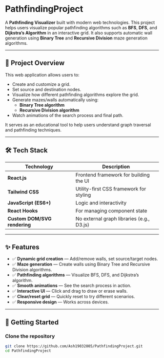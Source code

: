 # PathfindingProject

A **Pathfinding Visualizer** built with modern web technologies. This project helps users visualize popular pathfinding algorithms such as **BFS**, **DFS**, and **Dijkstra’s Algorithm** in an interactive grid. It also supports automatic wall generation using **Binary Tree** and **Recursive Division** maze generation algorithms.

---

## 🚀 Project Overview

This web application allows users to:

- Create and customize a grid.
- Set source and destination nodes.
- Visualize how different pathfinding algorithms explore the grid.
- Generate mazes/walls automatically using:
  - **Binary Tree algorithm**
  - **Recursive Division algorithm**
- Watch animations of the search process and final path.

It serves as an educational tool to help users understand graph traversal and pathfinding techniques.

---

## 🛠 Tech Stack

| Technology | Description |
|------------|-------------|
| **React.js** | Frontend framework for building the UI |
| **Tailwind CSS** | Utility-first CSS framework for styling |
| **JavaScript (ES6+)** | Logic and interactivity |
| **React Hooks** | For managing component state |
| **Custom DOM/SVG rendering** | No external graph libraries (e.g., D3.js) |

---

## ✨ Features

- ✅ **Dynamic grid creation** — Add/remove walls, set source/target nodes.
- ✅ **Maze generation** — Create walls using Binary Tree and Recursive Division algorithms.
- ✅ **Pathfinding algorithms** — Visualize BFS, DFS, and Dijkstra’s algorithm.
- ✅ **Smooth animations** — See the search process in action.
- ✅ **Interactive UI** — Click and drag to draw or erase walls.
- ✅ **Clear/reset grid** — Quickly reset to try different scenarios.
- ✅ **Responsive design** — Works across devices.

---

## 📂 Getting Started

### Clone the repository

```bash
git clone https://github.com/Ash19032005/PathfindingProject.git
cd PathfindingProject
